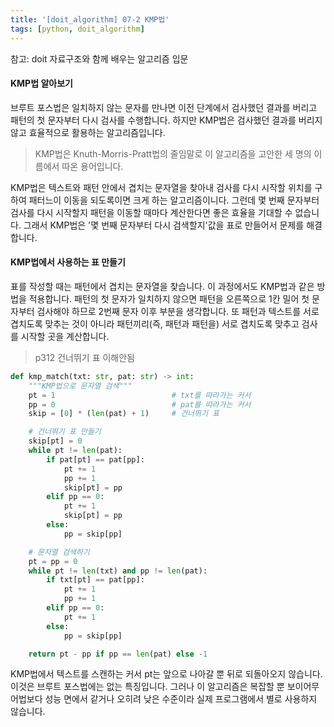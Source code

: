 ```yaml
---
title: '[doit_algorithm] 07-2 KMP법'
tags: [python, doit_algorithm]
---
```


참고: doit 자료구조와 함께 배우는 알고리즘 입문

#### KMP법 알아보기

브루트 포스법은 일치하지 않는 문자를 만나면 이전 단계에서 검사했던 결과를 버리고 패턴의 첫 문자부터 다시 검사를 수행합니다. 하지만 KMP법은 검사했던 결과를 버리지 않고 효율적으로 활용하는 알고리즘입니다.

> KMP법은 Knuth-Morris-Pratt법의 줄임말로 이 알고리즘을 고안한 세 명의 이름에서 따온 용어입니다.

KMP법은 텍스트와 패턴 안에서 겹치는 문자열을 찾아내 검사를 다시 시작할 위치를 구하여 패터느이 이동을 되도록이면 크게 하는 알고리즘이니다. 그런데 몇 번째 문자부터 검사를 다시 시작할지 패턴을 이동할 때마다 계산한다면 좋은 효율을 기대할 수 없습니다. 그래서 KMP법은 '몇 번째 문자부터 다시 검색할지'값을 표로 만들어서 문제를 해결합니다.

#### KMP법에서 사용하는 표 만들기

표를 작성할 때는 패턴에서 겹치는 문자열을 찾습니다. 이 과정에서도 KMP법과 같은 방법을 적용합니다. 패턴의 첫 문자가 일치하지 않으면 패턴을 오른쪽으로 1칸 밀어 첫 문자부터 검사해야 하므로 2번째 문자 이후 부분을 생각합니다. 또 패턴과 텍스트를 서로 겹치도록 맞추는 것이 아니라 패턴끼리(즉, 패턴과 패턴을) 서로 겹치도록 맞추고 검사를 시작할 곳을 계산합니다.

> p312 건너뛰기 표 이해안됨

```python
def kmp_match(txt: str, pat: str) -> int:
    """KMP법으로 문자열 검색"""
    pt = 1                          # txt를 따라가는 커서
    pp = 0                          # pat를 따라가는 커서
    skip = [0] * (len(pat) + 1)     # 건너뛰기 표

    # 건너뛰기 표 만들기
    skip[pt] = 0
    while pt != len(pat):
        if pat[pt] == pat[pp]:
            pt += 1
            pp += 1
            skip[pt] = pp
        elif pp == 0:
            pt += 1
            skip[pt] = pp
        else:
            pp = skip[pp]

    # 문자열 검색하기
    pt = pp = 0
    while pt != len(txt) and pp != len(pat):
        if txt[pt] == pat[pp]:
            pt += 1
            pp += 1
        elif pp == 0:
            pt += 1
        else:
            pp = skip[pp]

    return pt - pp if pp == len(pat) else -1
```

KMP법에서 텍스트를 스캔하는 커서 pt는 앞으로 나아갈 뿐 뒤로 되돌아오지 않습니다. 이것은 브루트 포스법에는 없는 특징입니다. 그러나 이 알고리즘은 복잡할 뿐 보이어무어법보다 성능 면에서 같거나 오히려 낮은 수준이라 실제 프로그램에서 별로 사용하지 않습니다.
